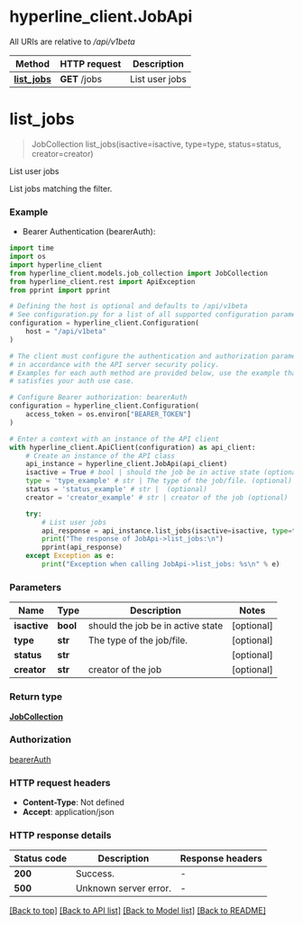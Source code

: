 # hyperline_client.JobApi

All URIs are relative to */api/v1beta*

Method | HTTP request | Description
------------- | ------------- | -------------
[**list_jobs**](JobApi.md#list_jobs) | **GET** /jobs | List user jobs


# **list_jobs**
> JobCollection list_jobs(isactive=isactive, type=type, status=status, creator=creator)

List user jobs

List jobs matching the filter.

### Example

* Bearer Authentication (bearerAuth):
```python
import time
import os
import hyperline_client
from hyperline_client.models.job_collection import JobCollection
from hyperline_client.rest import ApiException
from pprint import pprint

# Defining the host is optional and defaults to /api/v1beta
# See configuration.py for a list of all supported configuration parameters.
configuration = hyperline_client.Configuration(
    host = "/api/v1beta"
)

# The client must configure the authentication and authorization parameters
# in accordance with the API server security policy.
# Examples for each auth method are provided below, use the example that
# satisfies your auth use case.

# Configure Bearer authorization: bearerAuth
configuration = hyperline_client.Configuration(
    access_token = os.environ["BEARER_TOKEN"]
)

# Enter a context with an instance of the API client
with hyperline_client.ApiClient(configuration) as api_client:
    # Create an instance of the API class
    api_instance = hyperline_client.JobApi(api_client)
    isactive = True # bool | should the job be in active state (optional)
    type = 'type_example' # str | The type of the job/file. (optional)
    status = 'status_example' # str |  (optional)
    creator = 'creator_example' # str | creator of the job (optional)

    try:
        # List user jobs
        api_response = api_instance.list_jobs(isactive=isactive, type=type, status=status, creator=creator)
        print("The response of JobApi->list_jobs:\n")
        pprint(api_response)
    except Exception as e:
        print("Exception when calling JobApi->list_jobs: %s\n" % e)
```



### Parameters

Name | Type | Description  | Notes
------------- | ------------- | ------------- | -------------
 **isactive** | **bool**| should the job be in active state | [optional] 
 **type** | **str**| The type of the job/file. | [optional] 
 **status** | **str**|  | [optional] 
 **creator** | **str**| creator of the job | [optional] 

### Return type

[**JobCollection**](JobCollection.md)

### Authorization

[bearerAuth](../README.md#bearerAuth)

### HTTP request headers

 - **Content-Type**: Not defined
 - **Accept**: application/json

### HTTP response details
| Status code | Description | Response headers |
|-------------|-------------|------------------|
**200** | Success. |  -  |
**500** | Unknown server error. |  -  |

[[Back to top]](#) [[Back to API list]](../README.md#documentation-for-api-endpoints) [[Back to Model list]](../README.md#documentation-for-models) [[Back to README]](../README.md)

